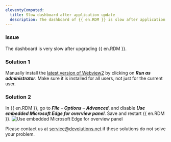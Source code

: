 ```yaml
---
eleventyComputed:
  title: Slow dashboard after application update
  description: The dashboard of {{ en.RDM }} is slow after application update.
---
```

### Issue

The dashboard is very slow after upgrading {{ en.RDM }}.

### Solution 1

Manually install the [latest version of Webview2](https://developer.microsoft.com/en-us/microsoft-edge/webview2/) by clicking on ***Run as administrator***. Make sure it is installed for all users, not just for the current user.

### Solution 2

In {{ en.RDM }}, go to ***File*** – ***Options*** – ***Advanced***, and disable ***Use embedded Microsoft Edge for overview panel***.
Save and restart {{ en.RDM }}.
![Use embedded Microsoft Edge for overview panel](https://cdnweb.devolutions.net/docs/docs_en_kb_KB6160.png)  

Please contact us at [service@devolutions.net](mailto:service@devolutions.net) if these solutions do not solve your problem.